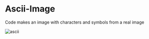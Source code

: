 # Ascii-Image

Code makes an image with characters and symbols from a real image

![ascii](https://user-images.githubusercontent.com/66785205/99526635-8747f900-29c1-11eb-8fb0-b867a2d4f251.jpg)
